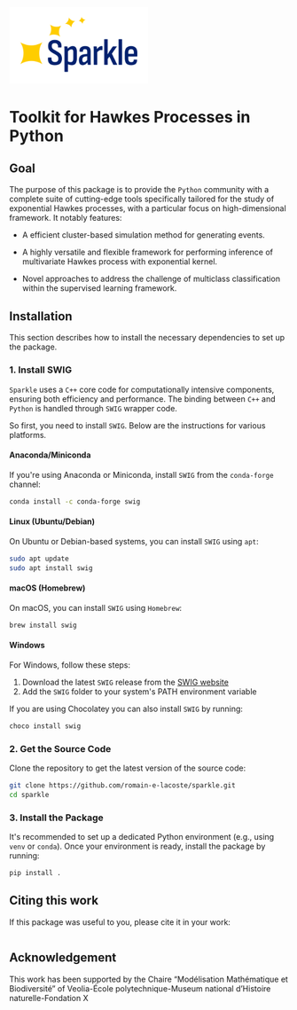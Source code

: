 
<a href="https://github.com/romain-e-lacoste/sparkle">
    <img src="doc/logos/sparkle-logo-black.svg" alt="Sparkle black logo" width=250/>
</a>


# Toolkit for Hawkes Processes in Python


## Goal

The purpose of this package is to provide the `Python` community with 
a complete suite of cutting-edge tools specifically tailored for 
the study of exponential Hawkes processes, with a particular focus 
on high-dimensional framework. It notably features:

  * A efficient cluster-based simulation method for generating events.

  * A highly versatile and flexible framework for performing inference of 
    multivariate Hawkes process with exponential kernel. 

  * Novel approaches to address the challenge of multiclass 
    classification within the supervised learning framework.


## Installation

This section describes how to install the necessary dependencies to 
set up the package.

### 1. Install SWIG

`Sparkle` uses a `C++` core code for computationally intensive 
components, ensuring both efficiency and performance. The binding between `C++` 
and `Python` is handled through `SWIG` wrapper code.

So first, you need to install `SWIG`. Below are the instructions for various platforms.

#### **Anaconda/Miniconda**

If you're using Anaconda or Miniconda, install `SWIG` from the `conda-forge` channel:

```bash
conda install -c conda-forge swig
```

#### **Linux (Ubuntu/Debian)**

On Ubuntu or Debian-based systems, you can install `SWIG` using `apt`:

```bash
sudo apt update
sudo apt install swig
```

#### **macOS (Homebrew)**

On macOS, you can install `SWIG` using `Homebrew`:

```bash
brew install swig
```

#### Windows 

For Windows, follow these steps:

1. Download the latest `SWIG` release from the [SWIG website](http://www.swig.org/download.html)
2. Add the `SWIG` folder to your system's PATH environment variable

If you are using Chocolatey you can also install `SWIG` by running:

```bash
choco install swig
```

### 2. Get the Source Code

Clone the repository to get the latest version of the source code:

```bash
git clone https://github.com/romain-e-lacoste/sparkle.git
cd sparkle
```

### 3. Install the Package

It's recommended to set up a dedicated Python environment (e.g., using `venv` or `conda`). 
Once your environment is ready, install the package by running:

```bash
pip install .
```

## Citing this work

If this package was useful to you, please cite it in your work:

```bibtex

```

## Acknowledgement

This work has been supported by the Chaire “Modélisation Mathématique et Biodiversité”
of Veolia-École polytechnique-Museum national d’Histoire naturelle-Fondation X